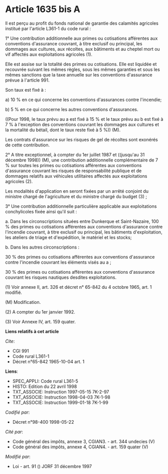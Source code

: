 # Article 1635 bis A

Il est perçu au profit du fonds national de garantie des calamités agricoles institué par l'article L361-1 du code rural :

1° Une contribution additionnelle aux primes ou cotisations afférentes aux conventions d'assurance couvrant, à titre exclusif
ou principal, les dommages aux cultures, aux récoltes, aux bâtiments et au cheptel mort ou vif affectés aux exploitations
agricoles (1).

Elle est assise sur la totalité des primes ou cotisations. Elle est liquidée et recouvrée suivant les mêmes règles, sous les
mêmes garanties et sous les mêmes sanctions que la taxe annuelle sur les conventions d'assurance prévue à l'article 991.

Son taux est fixé à :

a) 10 % en ce qui concerne les conventions d'assurances contre l'incendie;

b) 5 % en ce qui concerne les autres conventions d'assurances.

((Pour 1998, le taux prévu au a est fixé à 15 % et le taux prévu au b est fixé à 7 % à l'exception des conventions couvrant
les dommages aux cultures et la mortalité du bétail, dont le taux reste fixé à 5 %)) (M).

Les contrats d'assurance sur les risques de gel de récoltes sont exonérés de cette contribution.

2° A titre exceptionnel, à compter du 1er juillet 1987 et ((jusqu'au 31 décembre 1998)) (M), une contribution  additionnelle
complémentaire de 7 % sur toutes les primes ou cotisations afférentes aux conventions d'assurance couvrant les risques de
responsabilité publique et de dommages relatifs aux véhicules utilitaires affectés aux exploitations agricoles (2).

Les modalités d'application en seront fixées par un arrêté conjoint du ministre chargé de l'agriculture et du ministre chargé
du budget (3) ;

3°  Une contribution additionnelle particulière applicable aux exploitations conchylicoles fixée ainsi qu'il suit :

a. Dans les circonscriptions situées entre Dunkerque et Saint-Nazaire, 100 % des primes ou cotisations afférentes aux
conventions d'assurance contre l'incendie couvrant, à titre exclusif ou principal, les bâtiments d'exploitation, les ateliers
de triage et d'expédition, le matériel et les stocks;

b. Dans les autres circonscriptions :

30 % des primes ou cotisations afférentes aux conventions d'assurance contre l'incendie couvrant les éléments visés au a ;

30 % des primes ou cotisations afférentes aux conventions d'assurance couvrant les risques nautiques desdites exploitations.

(1) Voir annexe II, art. 326 et décret n° 65-842 du 4 octobre 1965, art. 1 modifié.

(M) Modification.

(2) A compter du 1er janvier 1992.

(3) Voir Annexe IV, art. 159 quater.

**Liens relatifs à cet article**

_Cite_:

  - CGI 991
  - Code rural L361-1
  - Décret n°65-842 1965-10-04 art. 1

**Liens**:

  - SPEC_APPLI: Code rural L361-5
  - HISTO: Edition du 22 avril 1998
  - TXT_ASSOCIE: Instruction 1997-05-15 7K-2-97
  - TXT_ASSOCIE: Instruction 1998-04-03 7K-1-98
  - TXT_ASSOCIE: Instruction 1999-01-18 7K-1-99

_Codifié par_:

  - Décret n°98-400 1998-05-22

_Cité par_:

  - Code général des impôts, annexe 3, CGIAN3. - art. 344 undecies (V)
  - Code général des impôts, annexe 4, CGIAN4. - art. 159 quater (V)

_Modifié par_:

  - Loi - art. 91 () JORF 31 décembre 1997
